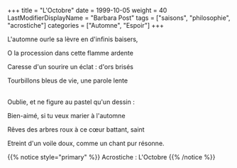 +++
title = "L'Octobre"
date = 1999-10-05
weight = 40
LastModifierDisplayName = "Barbara Post"
tags = ["saisons", "philosophie", "acrostiche"]
categories = ["Automne", "Espoir"]
+++

L'automne ourle sa lèvre en d'infinis baisers,

O la procession dans cette flamme ardente

Caresse d'un sourire un éclat : d'ors brisés

Tourbillons bleus de vie, une parole lente

 \
Oublie, et ne figure au pastel qu'un dessin :

Bien-aimé, si tu veux marier à l'automne

Rêves des arbres roux à ce cœur battant, saint

Etreint d'un voile doux, comme un chant pur résonne.

{{% notice style="primary" %}}
Acrostiche : L'Octobre
{{% /notice %}}

